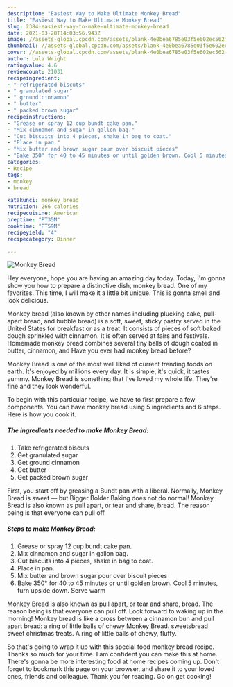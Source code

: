 ```yaml
---
description: "Easiest Way to Make Ultimate Monkey Bread"
title: "Easiest Way to Make Ultimate Monkey Bread"
slug: 2384-easiest-way-to-make-ultimate-monkey-bread
date: 2021-03-28T14:03:56.943Z
image: //assets-global.cpcdn.com/assets/blank-4e0bea6785e03f5e602ec562f230caae08da540cada707380b4fe1bbebba43da.png
thumbnail: //assets-global.cpcdn.com/assets/blank-4e0bea6785e03f5e602ec562f230caae08da540cada707380b4fe1bbebba43da.png
cover: //assets-global.cpcdn.com/assets/blank-4e0bea6785e03f5e602ec562f230caae08da540cada707380b4fe1bbebba43da.png
author: Lula Wright
ratingvalue: 4.6
reviewcount: 21031
recipeingredient:
- " refrigerated biscuts"
- " granulated sugar"
- " ground cinnamon"
- " butter"
- " packed brown sugar"
recipeinstructions:
- "Grease or spray 12 cup bundt cake pan."
- "Mix cinnamon and sugar in gallon bag."
- "Cut biscuits into 4 pieces, shake in bag to coat."
- "Place in pan."
- "Mix butter and brown sugar pour over biscuit pieces"
- "Bake 350° for 40 to 45 minutes or until golden brown. Cool 5 minutes, turn upside down. Serve warm"
categories:
- Recipe
tags:
- monkey
- bread

katakunci: monkey bread 
nutrition: 266 calories
recipecuisine: American
preptime: "PT35M"
cooktime: "PT59M"
recipeyield: "4"
recipecategory: Dinner

---
```



![Monkey Bread](//assets-global.cpcdn.com/assets/blank-4e0bea6785e03f5e602ec562f230caae08da540cada707380b4fe1bbebba43da.png)

Hey everyone, hope you are having an amazing day today. Today, I'm gonna show you how to prepare a distinctive dish, monkey bread. One of my favorites. This time, I will make it a little bit unique. This is gonna smell and look delicious.

Monkey bread (also known by other names including plucking cake, pull-apart bread, and bubble bread) is a soft, sweet, sticky pastry served in the United States for breakfast or as a treat. It consists of pieces of soft baked dough sprinkled with cinnamon. It is often served at fairs and festivals. Homemade monkey bread combines several tiny balls of dough coated in butter, cinnamon, and Have you ever had monkey bread before?

Monkey Bread is one of the most well liked of current trending foods on earth. It's enjoyed by millions every day. It is simple, it's quick, it tastes yummy. Monkey Bread is something that I've loved my whole life. They're fine and they look wonderful.


To begin with this particular recipe, we have to first prepare a few components. You can have monkey bread using 5 ingredients and 6 steps. Here is how you cook it.

<!--inarticleads1-->

##### The ingredients needed to make Monkey Bread:

1. Take  refrigerated biscuts
1. Get  granulated sugar
1. Get  ground cinnamon
1. Get  butter
1. Get  packed brown sugar


First, you start off by greasing a Bundt pan with a liberal. Normally, Monkey Bread is sweet — but Bigger Bolder Baking does not do normal! Monkey Bread is also known as pull apart, or tear and share, bread. The reason being is that everyone can pull off. 

<!--inarticleads2-->

##### Steps to make Monkey Bread:

1. Grease or spray 12 cup bundt cake pan.
1. Mix cinnamon and sugar in gallon bag.
1. Cut biscuits into 4 pieces, shake in bag to coat.
1. Place in pan.
1. Mix butter and brown sugar pour over biscuit pieces
1. Bake 350° for 40 to 45 minutes or until golden brown. Cool 5 minutes, turn upside down. Serve warm


Monkey Bread is also known as pull apart, or tear and share, bread. The reason being is that everyone can pull off. Look forward to waking up in the morning! Monkey bread is like a cross between a cinnamon bun and pull apart bread: a ring of little balls of chewy Monkey Bread. sweetsbread sweet christmas treats. A ring of little balls of chewy, fluffy. 

So that's going to wrap it up with this special food monkey bread recipe. Thanks so much for your time. I am confident you can make this at home. There's gonna be more interesting food at home recipes coming up. Don't forget to bookmark this page on your browser, and share it to your loved ones, friends and colleague. Thank you for reading. Go on get cooking!
